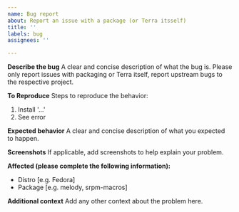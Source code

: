 ```yaml
---
name: Bug report
about: Report an issue with a package (or Terra itsself)
title: ''
labels: bug
assignees: ''

---
```


**Describe the bug**
A clear and concise description of what the bug is. Please only report issues with packaging or Terra itself, report upstream bugs to the respective project.

**To Reproduce**
Steps to reproduce the behavior:
1. Install '...'
2. See error

**Expected behavior**
A clear and concise description of what you expected to happen.

**Screenshots**
If applicable, add screenshots to help explain your problem.

**Affected (please complete the following information):**
 - Distro [e.g. Fedora]
 - Package [e.g. melody, srpm-macros]

**Additional context**
Add any other context about the problem here.
